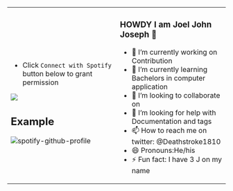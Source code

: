 <table width="100%"> 
  <tr>
  <td width="50%">
      
&nbsp; <br> 
 - Click `Connect with Spotify` button below to grant permission

[<img src="/img/btn-spotify.png">](https://sportify-joeljjoseph.vercel.app/api/login)

## Example

![spotify-github-profile](/img/example.svg)

  </td>
  <td width="50%">



### HOWDY I am Joel John Joseph 👋
- 🔭 I’m currently working on Contribution
- 🌱 I’m currently learning Bachelors in computer application
- 👯 I’m looking to collaborate on 
- 🤔 I’m looking for help with Documentation and tags
- 📫 How to reach me on twitter: @Deathstroke1810
- 😄 Pronouns:He/his
- ⚡ Fun fact: I have 3 J on my name



